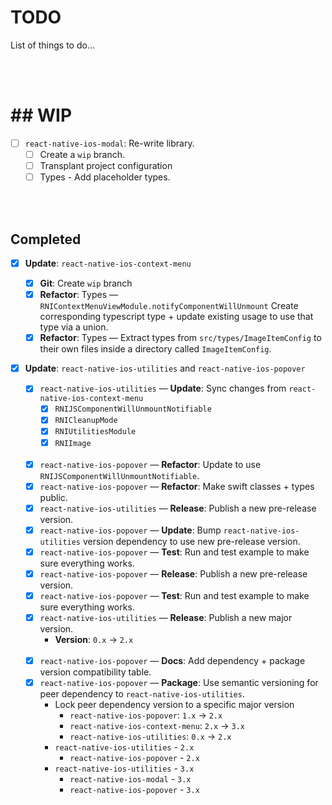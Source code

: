# TODO

List of things to do...

<br><br>

# ## WIP

- [ ] `react-native-ios-modal`: Re-write library.
	- [ ] Create a `wip` branch.
	- [ ] Transplant project configuration
	- [ ] Types - Add placeholder types.

<br><br>

## Completed

- [x] **Update**: `react-native-ios-context-menu`

  - [x] **Git**: Create `wip` branch
  - [x] **Refactor**: Types —  `RNIContextMenuViewModule.notifyComponentWillUnmount` Create corresponding typescript type + update existing usage to use that type via a union.
  - [x] **Refactor**: Types — Extract types from `src/types/ImageItemConfig` to their own files inside a directory called `ImageItemConfig`.
  
- [x] **Update**: `react-native-ios-utilities` and `react-native-ios-popover`

	- [x] `react-native-ios-utilities` — **Update**: Sync changes from `react-native-ios-context-menu`
		- [x] `RNIJSComponentWillUnmountNotifiable`
		- [x] `RNICleanupMode`
		- [x] `RNIUtilitiesModule`
		- [x] `RNIImage`

	<br>

	- [x] `react-native-ios-popover` — **Refactor**: Update to use `RNIJSComponentWillUnmountNotifiable`. 
	- [x] `react-native-ios-popover` — **Refactor**: Make swift classes + types public. 
	- [x] `react-native-ios-utilities` — **Release**: Publish a new pre-release version.
	- [x] `react-native-ios-popover` —  **Update**: Bump `react-native-ios-utilities` version dependency to use new pre-release version.
	- [x] `react-native-ios-popover` —  **Test**: Run and test example to make sure everything works.
	- [x] `react-native-ios-popover` —  **Release**: Publish a new pre-release version.
	- [x] `react-native-ios-popover` —  **Test**: Run and test example to make sure everything works.
	- [x] `react-native-ios-utilities` — **Release**: Publish a new major version.
		* **Version**: `0.x` -> `2.x`
	
	<br>
	
	- [x] `react-native-ios-popover` — **Docs**: Add dependency + package version compatibility table.
	- [x] `react-native-ios-popover` —  **Package**: Use semantic versioning for peer dependency to  `react-native-ios-utilities`.
		* Lock peer dependency version to a specific major version
			* `react-native-ios-popover`: `1.x` -> `2.x`
			* `react-native-ios-context-menu`: `2.x` -> `3.x`
			* `react-native-ios-utilities`: `0.x` -> `2.x`
		* `react-native-ios-utilities` - `2.x`
			* `react-native-ios-popover` - `2.x`
		* `react-native-ios-utilities` - `3.x`
			* `react-native-ios-modal` - `3.x`
			* `react-native-ios-popover` - `3.x`
